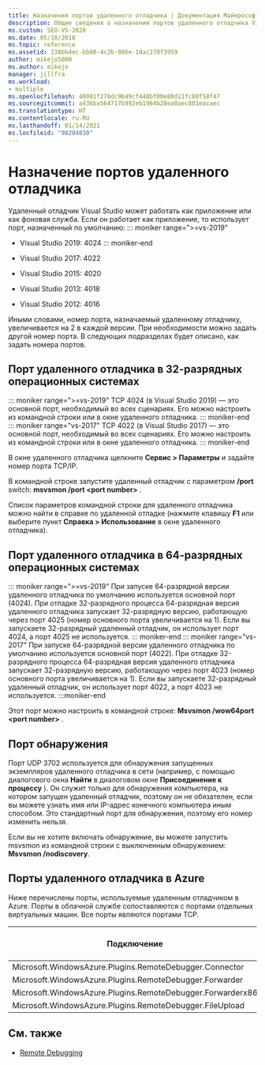 ```yaml
---
title: Назначения портов удаленного отладчика | Документация Майкрософт
description: Общие сведения о назначении портов удаленного отладчика Visual Studio в 32-разрядных операционных системах, 64-разрядных операционных системах и Azure. Сведения о порте обнаружения.
ms.custom: SEO-VS-2020
ms.date: 05/18/2018
ms.topic: reference
ms.assetid: 238bb4ec-bb00-4c2b-986e-18ac278f3959
author: mikejo5000
ms.author: mikejo
manager: jillfra
ms.workload:
- multiple
ms.openlocfilehash: 40081f276dc9649cf448bf00e80d11fc80f58f47
ms.sourcegitcommit: a436ba564717b992eb1984b28ea0aec801eacaec
ms.translationtype: HT
ms.contentlocale: ru-RU
ms.lasthandoff: 01/14/2021
ms.locfileid: "98204830"
---
```

# <a name="remote-debugger-port-assignments"></a>Назначение портов удаленного отладчика
Удаленный отладчик Visual Studio может работать как приложение или как фоновая служба. Если он работает как приложение, то использует порт, назначенный по умолчанию:
::: moniker range=">=vs-2019"
- Visual Studio 2019: 4024
::: moniker-end
- Visual Studio 2017: 4022

- Visual Studio 2015: 4020

- Visual Studio 2013: 4018

- Visual Studio 2012: 4016

Иными словами, номер порта, назначаемый удаленному отладчику, увеличивается на 2 в каждой версии. При необходимости можно задать другой номер порта. В следующих подразделах будет описано, как задать номера портов.

## <a name="the-remote-debugger-port-on-32-bit-operating-systems"></a>Порт удаленного отладчика в 32-разрядных операционных системах

::: moniker range=">=vs-2019"
 TCP 4024 (в Visual Studio 2019) — это основной порт, необходимый во всех сценариях. Его можно настроить из командной строки или в окне удаленного отладчика.
::: moniker-end
::: moniker range="vs-2017"
 TCP 4022 (в Visual Studio 2017) — это основной порт, необходимый во всех сценариях. Его можно настроить из командной строки или в окне удаленного отладчика.
::: moniker-end

 В окне удаленного отладчика щелкните **Сервис > Параметры** и задайте номер порта TCP/IP.

 В командной строке запустите удаленный отладчик с параметром **/port** switch: **msvsmon /port \<port number>** .

 Список параметров командной строки для удаленного отладчика можно найти в справке по удаленной отладке (нажмите клавишу **F1** или выберите пункт **Справка > Использование** в окне удаленного отладчика).

## <a name="the-remote-debugger-port-on-64-bit-operating-systems"></a>Порт удаленного отладчика в 64-разрядных операционных системах
::: moniker range=">=vs-2019"
 При запуске 64-разрядной версии удаленного отладчика по умолчанию используется основной порт (4024).  При отладке 32-разрядного процесса 64-разрядная версия удаленного отладчика запускает 32-разрядную версию, работающую через порт 4025 (номер основного порта увеличивается на 1). Если вы запускаете 32-разрядный удаленный отладчик, он использует порт 4024, а порт 4025 не используется.
::: moniker-end
::: moniker range="vs-2017"
 При запуске 64-разрядной версии удаленного отладчика по умолчанию используется основной порт (4022).  При отладке 32-разрядного процесса 64-разрядная версия удаленного отладчика запускает 32-разрядную версию, работающую через порт 4023 (номер основного порта увеличивается на 1). Если вы запускаете 32-разрядный удаленный отладчик, он использует порт 4022, а порт 4023 не используется.
:::moniker-end

 Этот порт можно настроить в командной строке: **Msvsmon /wow64port \<port number>** .

## <a name="the-discovery-port"></a>Порт обнаружения
 Порт UDP 3702 используется для обнаружения запущенных экземпляров удаленного отладчика в сети (например, с помощью диалогового окна **Найти** в диалоговом окне **Присоединение к процессу** ). Он служит только для обнаружения компьютера, на котором запущен удаленный отладчик, поэтому он не обязателен, если вы можете узнать имя или IP-адрес конечного компьютера иным способом. Это стандартный порт для обнаружения, поэтому его номер изменить нельзя.

 Если вы не хотите включать обнаружение, вы можете запустить msvsmon из командной строки с выключенным обнаружением:  **Msvsmon /nodiscovery**.

## <a name="remote-debugger-ports-on-azure"></a>Порты удаленного отладчика в Azure
 Ниже перечислены порты, используемые удаленным отладчиком в Azure. Порты в облачной службе сопоставляются с портами отдельных виртуальных машин. Все порты являются портами TCP.

|Подключение|Порт в облачной службе|Порт в виртуальной машине|
|-|-|-|
|Microsoft.WindowsAzure.Plugins.RemoteDebugger.Connector|30400|30398|
|Microsoft.WindowsAzure.Plugins.RemoteDebugger.Forwarder|31400|31398|
|Microsoft.WindowsAzure.Plugins.RemoteDebugger.Forwarderx86|31401|31399|
|Microsoft.WindowsAzure.Plugins.RemoteDebugger.FileUpload|32400|32398|

## <a name="see-also"></a>См. также
- [Remote Debugging](../debugger/remote-debugging.md)
